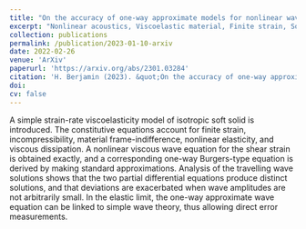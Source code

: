 ```yaml
---
title: "On the accuracy of one-way approximate models for nonlinear waves in soft solids"
excerpt: "Nonlinear acoustics, Viscoelastic material, Finite strain, Soft solids, Burgers equation"
collection: publications
permalink: /publication/2023-01-10-arxiv
date: 2022-02-26
venue: 'ArXiv'
paperurl: 'https://arxiv.org/abs/2301.03284'
citation: 'H. Berjamin (2023). &quot;On the accuracy of one-way approximate models for nonlinear waves in soft solids&quot;, <i>arXiv preprint</i>.'
doi: 
cv: false
---
```


A simple strain-rate viscoelasticity model of isotropic soft solid is introduced. The constitutive equations account for finite strain, incompressibility, material frame-indifference, nonlinear elasticity, and viscous dissipation. A nonlinear viscous wave equation for the shear strain is obtained exactly, and a corresponding one-way Burgers-type equation is derived by making standard approximations. Analysis of the travelling wave solutions shows that the two partial differential equations produce distinct solutions, and that deviations are exacerbated when wave amplitudes are not arbitrarily small. In the elastic limit, the one-way approximate wave equation can be linked to simple wave theory, thus allowing direct error measurements.